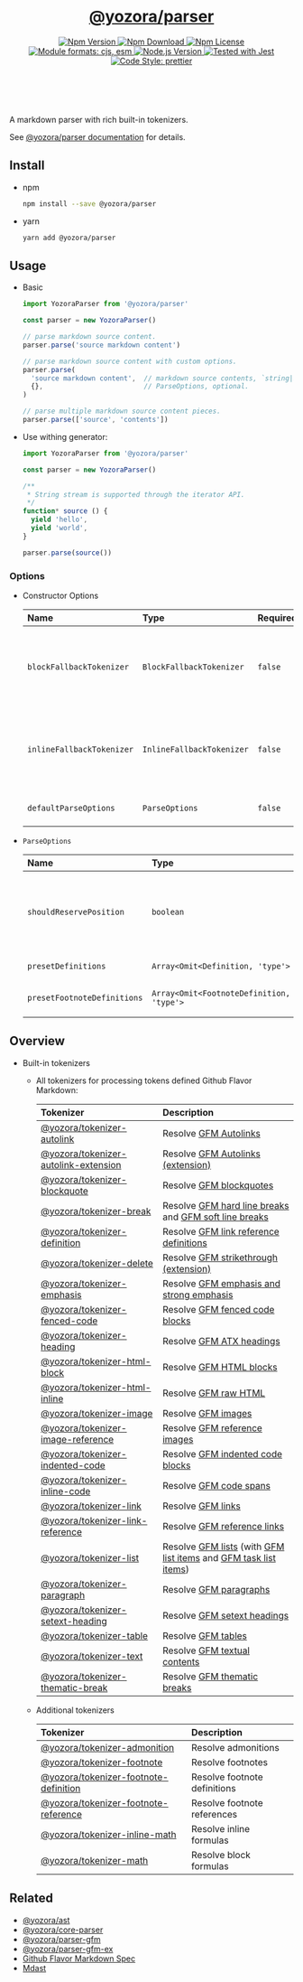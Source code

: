 <!-- :begin use tokenizer/banner -->

<header>
  <h1 align="center">
    <a href="https://github.com/yozorajs/yozora/tree/v2.3.10/packages/parser#readme">@yozora/parser</a>
  </h1>
  <div align="center">
    <a href="https://www.npmjs.com/package/@yozora/parser">
      <img
        alt="Npm Version"
        src="https://img.shields.io/npm/v/@yozora/parser.svg"
      />
    </a>
    <a href="https://www.npmjs.com/package/@yozora/parser">
      <img
        alt="Npm Download"
        src="https://img.shields.io/npm/dm/@yozora/parser.svg"
      />
    </a>
    <a href="https://www.npmjs.com/package/@yozora/parser">
      <img
        alt="Npm License"
        src="https://img.shields.io/npm/l/@yozora/parser.svg"
      />
    </a>
    <a href="#install">
      <img
        alt="Module formats: cjs, esm"
        src="https://img.shields.io/badge/module_formats-cjs%2C%20esm-green.svg"
      />
    </a>
    <a href="https://github.com/nodejs/node">
      <img
        alt="Node.js Version"
        src="https://img.shields.io/node/v/@yozora/parser"
      />
    </a>
    <a href="https://github.com/facebook/jest">
      <img
        alt="Tested with Jest"
        src="https://img.shields.io/badge/tested_with-jest-9c465e.svg"
      />
    </a>
    <a href="https://github.com/prettier/prettier">
      <img
        alt="Code Style: prettier"
        src="https://img.shields.io/badge/code_style-prettier-ff69b4.svg?style=flat-square"
      />
    </a>
  </div>
</header>
<br/>

<!-- :end -->

A markdown parser with rich built-in tokenizers.

See [@yozora/parser documentation][docpage] for details.

<!-- :begin use parser/usage -->

## Install

- npm

  ```bash
  npm install --save @yozora/parser
  ```

- yarn

  ```bash
  yarn add @yozora/parser
  ```

## Usage

- Basic

  ```typescript
  import YozoraParser from '@yozora/parser'

  const parser = new YozoraParser()

  // parse markdown source content.
  parser.parse('source markdown content')

  // parse markdown source content with custom options.
  parser.parse(
    'source markdown content',  // markdown source contents, `string|Iterable<string>`
    {},                         // ParseOptions, optional.
  )

  // parse multiple markdown source content pieces.
  parser.parse(['source', 'contents'])
  ```

- Use withing generator:

  ```typescript
  import YozoraParser from '@yozora/parser'

  const parser = new YozoraParser()

  /**
   * String stream is supported through the iterator API.
   */
  function* source () {
    yield 'hello',
    yield 'world',
  }

  parser.parse(source())
  ```

### Options

- Constructor Options

  | Name                      | Type                      | Required | Description                                             |
  | :------------------------ | :------------------------ | :------- | :------------------------------------------------------ |
  | `blockFallbackTokenizer`  | `BlockFallbackTokenizer`  | `false`  | Fallback tokenizer on processing block structure phase  |
  | `inlineFallbackTokenizer` | `InlineFallbackTokenizer` | `false`  | Fallback tokenizer on processing inline structure phase |
  | `defaultParseOptions`     | `ParseOptions`            | `false`  | Default options for `parse()`                           |

- `ParseOptions`

  | Name                        | Type                                     | Required | Description                                                          |
  | :-------------------------- | :--------------------------------------- | :------- | :------------------------------------------------------------------- |
  | `shouldReservePosition`     | `boolean`                                | `false`  | Whether it is necessary to reserve the position in the Node produced |
  | `presetDefinitions`         | `Array<Omit<Definition, 'type'>`         | `false`  | Preset definitions                                                   |
  | `presetFootnoteDefinitions` | `Array<Omit<FootnoteDefinition, 'type'>` | `false`  | Preset footnote definition                                           |

<!-- :end -->

## Overview

- Built-in tokenizers

  - All tokenizers for processing tokens defined Github Flavor Markdown:

    | Tokenizer                                | Description                                                                                                        |
    | :--------------------------------------- | :----------------------------------------------------------------------------------------------------------------- |
    | [@yozora/tokenizer-autolink][]           | Resolve [GFM Autolinks][gfm-autolink]                                                                              |
    | [@yozora/tokenizer-autolink-extension][] | Resolve [GFM Autolinks (extension)][gfm-autolink-extension]                                                        |
    | [@yozora/tokenizer-blockquote][]         | Resolve [GFM blockquotes][gfm-blockquote]                                                                          |
    | [@yozora/tokenizer-break][]              | Resolve [GFM hard line breaks][gfm-hard-line-break] and [GFM soft line breaks][gfm-soft-line-break]                |
    | [@yozora/tokenizer-definition][]         | Resolve [GFM link reference definitions][gfm-link-reference]                                                       |
    | [@yozora/tokenizer-delete][]             | Resolve [GFM strikethrough (extension)][gfm-delete]                                                                |
    | [@yozora/tokenizer-emphasis][]           | Resolve [GFM emphasis and strong emphasis][gfm-emphasis]                                                           |
    | [@yozora/tokenizer-fenced-code][]        | Resolve [GFM fenced code blocks][gfm-fenced-code]                                                                  |
    | [@yozora/tokenizer-heading][]            | Resolve [GFM ATX headings][gfm-atx-heading]                                                                        |
    | [@yozora/tokenizer-html-block][]         | Resolve [GFM HTML blocks][gfm-html-block]                                                                          |
    | [@yozora/tokenizer-html-inline][]        | Resolve [GFM raw HTML][gfm-html-inline]                                                                            |
    | [@yozora/tokenizer-image][]              | Resolve [GFM images][gfm-image]                                                                                    |
    | [@yozora/tokenizer-image-reference][]    | Resolve [GFM reference images][gfm-image-reference]                                                                |
    | [@yozora/tokenizer-indented-code][]      | Resolve [GFM indented code blocks][gfm-indented-code]                                                              |
    | [@yozora/tokenizer-inline-code][]        | Resolve [GFM code spans][gfm-inline-code]                                                                          |
    | [@yozora/tokenizer-link][]               | Resolve [GFM links][gfm-link]                                                                                      |
    | [@yozora/tokenizer-link-reference][]     | Resolve [GFM reference links][gfm-link-reference]                                                                  |
    | [@yozora/tokenizer-list][]               | Resolve [GFM lists][gfm-list] (with [GFM list items][gfm-list-item] and [GFM task list items][gfm-list-task-item]) |
    | [@yozora/tokenizer-paragraph][]          | Resolve [GFM paragraphs][gfm-paragraph]                                                                            |
    | [@yozora/tokenizer-setext-heading][]     | Resolve [GFM setext headings][gfm-setext-heading]                                                                  |
    | [@yozora/tokenizer-table][]              | Resolve [GFM tables][gfm-table]                                                                                    |
    | [@yozora/tokenizer-text][]               | Resolve [GFM textual contents][gfm-text]                                                                           |
    | [@yozora/tokenizer-thematic-break][]     | Resolve [GFM thematic breaks][gfm-thematic-break]                                                                  |

  * Additional tokenizers

    | Tokenizer                                 | Description                  |
    | :---------------------------------------- | :--------------------------- |
    | [@yozora/tokenizer-admonition][]          | Resolve admonitions          |
    | [@yozora/tokenizer-footnote][]            | Resolve footnotes            |
    | [@yozora/tokenizer-footnote-definition][] | Resolve footnote definitions |
    | [@yozora/tokenizer-footnote-reference][]  | Resolve footnote references  |
    | [@yozora/tokenizer-inline-math][]         | Resolve inline formulas      |
    | [@yozora/tokenizer-math][]                | Resolve block formulas       |

## Related

- [@yozora/ast][]
- [@yozora/core-parser][]
- [@yozora/parser-gfm][]
- [@yozora/parser-gfm-ex][]
- [Github Flavor Markdown Spec][gfm-spec]
- [Mdast][mdast-homepage]

<!-- :begin use tokenizer/definitions -->

[live-examples]: https://yozora.guanghechen.com/docs/package/parser#live-examples
[docpage]: https://yozora.guanghechen.com/docs/package/parser
[homepage]: https://github.com/yozorajs/yozora/tree/v2.3.10/packages/parser#readme
[gfm-spec]: https://github.github.com/gfm
[mdast-homepage]: https://github.com/syntax-tree/mdast
[@yozora/ast]: https://github.com/yozorajs/yozora/tree/v2.3.10/packages/ast#readme
[@yozora/ast-util]: https://github.com/yozorajs/yozora/tree/v2.3.10/packages/ast-util#readme
[@yozora/character]: https://github.com/yozorajs/yozora/tree/v2.3.10/packages/character#readme
[@yozora/eslint-config]:
  https://github.com/yozorajs/yozora/tree/release-2.x.x/packages/eslint-config#readme
[@yozora/core-parser]: https://github.com/yozorajs/yozora/tree/v2.3.10/packages/core-parser#readme
[@yozora/core-tokenizer]:
  https://github.com/yozorajs/yozora/tree/v2.3.10/packages/core-tokenizer#readme
[@yozora/invariant]: https://github.com/yozorajs/yozora/tree/v2.3.10/packages/invariant#readme
[@yozora/jest-for-tokenizer]:
  https://github.com/yozorajs/yozora/tree/release-2.x.x/packages/jest-for-tokenizer#readme
[@yozora/parser]: https://github.com/yozorajs/yozora/tree/v2.3.10/packages/parser#readme
[@yozora/parser-gfm]: https://github.com/yozorajs/yozora/tree/v2.3.10/packages/parser-gfm#readme
[@yozora/parser-gfm-ex]:
  https://github.com/yozorajs/yozora/tree/v2.3.10/packages/parser-gfm-ex#readme
[@yozora/template-tokenizer]:
  https://github.com/yozorajs/yozora/tree/release-2.x.x/packages/template-tokenizer#readme
[@yozora/tokenizer-admonition]:
  https://github.com/yozorajs/yozora/tree/v2.3.10/tokenizers/admonition#readme
[@yozora/tokenizer-autolink]:
  https://github.com/yozorajs/yozora/tree/v2.3.10/tokenizers/autolink#readme
[@yozora/tokenizer-autolink-extension]:
  https://github.com/yozorajs/yozora/tree/v2.3.10/tokenizers/autolink-extension#readme
[@yozora/tokenizer-blockquote]:
  https://github.com/yozorajs/yozora/tree/v2.3.10/tokenizers/blockquote#readme
[@yozora/tokenizer-break]: https://github.com/yozorajs/yozora/tree/v2.3.10/tokenizers/break#readme
[@yozora/tokenizer-definition]:
  https://github.com/yozorajs/yozora/tree/v2.3.10/tokenizers/definition#readme
[@yozora/tokenizer-delete]: https://github.com/yozorajs/yozora/tree/v2.3.10/tokenizers/delete#readme
[@yozora/tokenizer-ecma-import]:
  https://github.com/yozorajs/yozora/tree/v2.3.10/tokenizers/ecma-import#readme
[@yozora/tokenizer-emphasis]:
  https://github.com/yozorajs/yozora/tree/v2.3.10/tokenizers/emphasis#readme
[@yozora/tokenizer-fenced-block]:
  https://github.com/yozorajs/yozora/tree/v2.3.10/tokenizers/fenced-block#readme
[@yozora/tokenizer-fenced-code]:
  https://github.com/yozorajs/yozora/tree/v2.3.10/tokenizers/fenced-code#readme
[@yozora/tokenizer-footnote]:
  https://github.com/yozorajs/yozora/tree/v2.3.10/tokenizers/footnote#readme
[@yozora/tokenizer-footnote-definition]:
  https://github.com/yozorajs/yozora/tree/v2.3.10/tokenizers/footnote-definition#readme
[@yozora/tokenizer-footnote-reference]:
  https://github.com/yozorajs/yozora/tree/v2.3.10/tokenizers/footnote-reference#readme
[@yozora/tokenizer-heading]:
  https://github.com/yozorajs/yozora/tree/v2.3.10/tokenizers/heading#readme
[@yozora/tokenizer-html-block]:
  https://github.com/yozorajs/yozora/tree/v2.3.10/tokenizers/html-block#readme
[@yozora/tokenizer-html-inline]:
  https://github.com/yozorajs/yozora/tree/v2.3.10/tokenizers/html-inline#readme
[@yozora/tokenizer-image]: https://github.com/yozorajs/yozora/tree/v2.3.10/tokenizers/image#readme
[@yozora/tokenizer-image-reference]:
  https://github.com/yozorajs/yozora/tree/v2.3.10/tokenizers/image-reference#readme
[@yozora/tokenizer-indented-code]:
  https://github.com/yozorajs/yozora/tree/v2.3.10/tokenizers/indented-code#readme
[@yozora/tokenizer-inline-code]:
  https://github.com/yozorajs/yozora/tree/v2.3.10/tokenizers/inline-code#readme
[@yozora/tokenizer-inline-math]:
  https://github.com/yozorajs/yozora/tree/v2.3.10/tokenizers/inline-math#readme
[@yozora/tokenizer-link]: https://github.com/yozorajs/yozora/tree/v2.3.10/tokenizers/link#readme
[@yozora/tokenizer-link-reference]:
  https://github.com/yozorajs/yozora/tree/v2.3.10/tokenizers/link-reference#readme
[@yozora/tokenizer-list]: https://github.com/yozorajs/yozora/tree/v2.3.10/tokenizers/list#readme
[@yozora/tokenizer-math]: https://github.com/yozorajs/yozora/tree/v2.3.10/tokenizers/math#readme
[@yozora/tokenizer-paragraph]:
  https://github.com/yozorajs/yozora/tree/v2.3.10/tokenizers/paragraph#readme
[@yozora/tokenizer-setext-heading]:
  https://github.com/yozorajs/yozora/tree/v2.3.10/tokenizers/setext-heading#readme
[@yozora/tokenizer-table]: https://github.com/yozorajs/yozora/tree/v2.3.10/tokenizers/table#readme
[@yozora/tokenizer-text]: https://github.com/yozorajs/yozora/tree/v2.3.10/tokenizers/text#readme
[@yozora/tokenizer-thematic-break]:
  https://github.com/yozorajs/yozora/tree/v2.3.10/tokenizers/thematic-break#readme
[@yozora/react-admonition]:
  https://github.com/yozorajs/yozora-react/tree/main/packages/admonition#readme
[@yozora/react-blockquote]:
  https://github.com/yozorajs/yozora-react/tree/main/packages/blockquote#readme
[@yozora/react-break]: https://github.com/yozorajs/yozora-react/tree/main/packages/break#readme
[@yozora/react-delete]: https://github.com/yozorajs/yozora-react/tree/main/packages/delete#readme
[@yozora/react-emphasis]:
  https://github.com/yozorajs/yozora-react/tree/main/packages/emphasis#readme
[@yozora/react-code]: https://github.com/yozorajs/yozora-react/tree/main/packages/code#readme
[@yozora/react-code-live]:
  https://github.com/yozorajs/yozora-react/tree/main/packages/code-live#readme
[@yozora/react-footnote-definitions]:
  https://github.com/yozorajs/yozora-react/tree/main/packages/footnote-definitions#readme
[@yozora/react-footnote-reference]:
  https://github.com/yozorajs/yozora-react/tree/main/packages/footnote-reference#readme
[@yozora/react-heading]: https://github.com/yozorajs/yozora-react/tree/main/packages/heading#readme
[@yozora/react-image]: https://github.com/yozorajs/yozora-react/tree/main/packages/image#readme
[@yozora/react-inline-code]:
  https://github.com/yozorajs/yozora-react/tree/main/packages/inline-code#readme
[@yozora/react-inline-math]:
  https://github.com/yozorajs/yozora-react/tree/main/packages/inline-math#readme
[@yozora/react-link]: https://github.com/yozorajs/yozora-react/tree/main/packages/link#readme
[@yozora/react-list]: https://github.com/yozorajs/yozora-react/tree/main/packages/list#readme
[@yozora/react-list-item]:
  https://github.com/yozorajs/yozora-react/tree/main/packages/list-item#readme
[@yozora/react-markdown]:
  https://github.com/yozorajs/yozora-react/tree/main/packages/markdown#readme
[@yozora/react-math]: https://github.com/yozorajs/yozora-react/tree/main/packages/math#readme
[@yozora/react-paragraph]:
  https://github.com/yozorajs/yozora-react/tree/main/packages/paragraph#readme
[@yozora/react-strong]: https://github.com/yozorajs/yozora-react/tree/main/packages/strong#readme
[@yozora/react-table]: https://github.com/yozorajs/yozora-react/tree/main/packages/table#readme
[@yozora/react-text]: https://github.com/yozorajs/yozora-react/tree/main/packages/text#readme
[@yozora/react-thematic-break]:
  https://github.com/yozorajs/yozora-react/tree/main/packages/thematic-break#readme
[doc-live-examples/gfm]: https://yozora.guanghechen.com/docs/example/gfm
[doc-@yozora/ast]: https://yozora.guanghechen.com/docs/package/ast
[doc-@yozora/ast-util]: https://yozora.guanghechen.com/docs/package/ast-util
[doc-@yozora/core-parser]: https://yozora.guanghechen.com/docs/package/core-parser
[doc-@yozora/core-tokenizer]: https://yozora.guanghechen.com/docs/package/core-tokenizer
[doc-@yozora/parser]: https://yozora.guanghechen.com/docs/package/parser
[doc-@yozora/parser-gfm]: https://yozora.guanghechen.com/docs/package/parser-gfm
[doc-@yozora/parser-gfm-ex]: https://yozora.guanghechen.com/docs/package/parser-gfm-ex
[doc-@yozora/tokenizer-admonition]: https://yozora.guanghechen.com/docs/package/tokenizer-admonition
[doc-@yozora/tokenizer-autolink]: https://yozora.guanghechen.com/docs/package/tokenizer-autolink
[doc-@yozora/tokenizer-autolink-extension]:
  https://yozora.guanghechen.com/docs/package/tokenizer-autolink-extension
[doc-@yozora/tokenizer-blockquote]: https://yozora.guanghechen.com/docs/package/tokenizer-blockquote
[doc-@yozora/tokenizer-break]: https://yozora.guanghechen.com/docs/package/tokenizer-break
[doc-@yozora/tokenizer-delete]: https://yozora.guanghechen.com/docs/package/tokenizer-delete
[doc-@yozora/tokenizer-emphasis]: https://yozora.guanghechen.com/docs/package/tokenizer-emphasis
[doc-@yozora/tokenizer-fenced-code]:
  https://yozora.guanghechen.com/docs/package/tokenizer-fenced-code
[doc-@yozora/tokenizer-heading]: https://yozora.guanghechen.com/docs/package/tokenizer-heading
[doc-@yozora/tokenizer-html-block]: https://yozora.guanghechen.com/docs/package/tokenizer-html-block
[doc-@yozora/tokenizer-html-inline]:
  https://yozora.guanghechen.com/docs/package/tokenizer-html-inline
[doc-@yozora/tokenizer-image]: https://yozora.guanghechen.com/docs/package/tokenizer-image
[doc-@yozora/tokenizer-image-reference]:
  https://yozora.guanghechen.com/docs/package/tokenizer-image-reference
[doc-@yozora/tokenizer-indented-code]:
  https://yozora.guanghechen.com/docs/package/tokenizer-indented-code
[doc-@yozora/tokenizer-inline-code]:
  https://yozora.guanghechen.com/docs/package/tokenizer-inline-code
[doc-@yozora/tokenizer-inline-math]:
  https://yozora.guanghechen.com/docs/package/tokenizer-inline-math
[doc-@yozora/tokenizer-link]: https://yozora.guanghechen.com/docs/package/tokenizer-link
[doc-@yozora/tokenizer-definition]: https://yozora.guanghechen.com/docs/package/tokenizer-definition
[doc-@yozora/tokenizer-link-reference]:
  https://yozora.guanghechen.com/docs/package/tokenizer-link-reference
[doc-@yozora/tokenizer-list]: https://yozora.guanghechen.com/docs/package/tokenizer-list
[doc-@yozora/tokenizer-math]: https://yozora.guanghechen.com/docs/package/tokenizer-math
[doc-@yozora/tokenizer-paragraph]: https://yozora.guanghechen.com/docs/package/tokenizer-paragraph
[doc-@yozora/tokenizer-setext-heading]:
  https://yozora.guanghechen.com/docs/package/tokenizer-setext-heading
[doc-@yozora/tokenizer-table]: https://yozora.guanghechen.com/docs/package/tokenizer-table
[doc-@yozora/tokenizer-text]: https://yozora.guanghechen.com/docs/package/tokenizer-text
[doc-@yozora/tokenizer-thematic-break]:
  https://yozora.guanghechen.com/docs/package/tokenizer-thematic-break
[doc-@yozora/jest-for-tokenizer]: https://yozora.guanghechen.com/docs/package/jest-for-tokenizer
[doc-@yozora/parser-gfm]: https://yozora.guanghechen.com/docs/package/parser-gfm
[gfm-atx-heading]: https://github.github.com/gfm/#atx-heading
[gfm-autolink]: https://github.github.com/gfm/#autolinks
[gfm-autolink-extension]: https://github.github.com/gfm/#autolinks-extension-
[gfm-blockquote]: https://github.github.com/gfm/#block-quotes
[gfm-bullet-list]: https://github.github.com/gfm/#bullet-list
[gfm-delete]: https://github.github.com/gfm/#strikethrough-extension-
[gfm-emphasis]: https://github.github.com/gfm/#can-open-emphasis
[gfm-fenced-code]: https://github.github.com/gfm/#fenced-code-block
[gfm-hard-line-break]: https://github.github.com/gfm/#hard-line-break
[gfm-html-block]: https://github.github.com/gfm/#html-block
[gfm-html-inline]: https://github.github.com/gfm/#raw-html
[gfm-image]: https://github.github.com/gfm/#images
[gfm-image-reference]: https://github.github.com/gfm/#example-590
[gfm-indented-code]: https://github.github.com/gfm/#indented-code-block
[gfm-inline-code]: https://github.github.com/gfm/#code-span
[gfm-link]: https://github.github.com/gfm/#inline-link
[gfm-definition]: https://github.github.com/gfm/#link-reference-definition
[gfm-link-reference]: https://github.github.com/gfm/#reference-link
[gfm-list]: https://github.github.com/gfm/#lists
[gfm-list-item]: https://github.github.com/gfm/#list-items
[gfm-list-task-item]: https://github.github.com/gfm/#task-list-items-extension-
[gfm-paragraph]: https://github.github.com/gfm/#paragraph
[gfm-setext-heading]: https://github.github.com/gfm/#setext-heading
[gfm-soft-line-break]: https://github.github.com/gfm/#soft-line-breaks
[gfm-strong]: https://github.github.com/gfm/#can-open-strong-emphasis
[gfm-tab]: https://github.github.com/gfm/#tabs
[gfm-table]: https://github.github.com/gfm/#table
[gfm-text]: https://github.github.com/gfm/#soft-line-breaks
[gfm-thematic-break]: https://github.github.com/gfm/#thematic-break

<!-- :end -->
